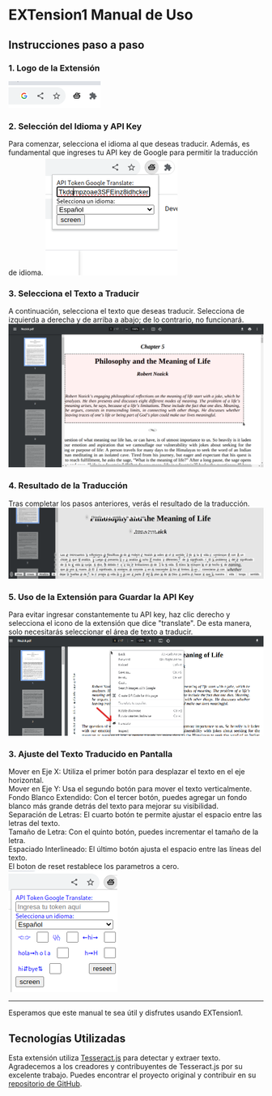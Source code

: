 # EXTension1 Manual de Uso

## Instrucciones paso a paso

### 1. Logo de la Extensión
![Logo de la Extensión](img/0.png)

### 2. Selección del Idioma y API Key
Para comenzar, selecciona el idioma al que deseas traducir. Además, es fundamental que ingreses tu API key de Google para permitir la traducción de idioma.
![Selección de idioma y API Key](img/1.png)

### 3. Selecciona el Texto a Traducir
A continuación, selecciona el texto que deseas traducir.
Selecciona de izquierda a derecha y de arriba a abajo; de lo contrario, no funcionará.
![Selección de texto](img/2.png)

### 4. Resultado de la Traducción
Tras completar los pasos anteriores, verás el resultado de la traducción.
![Resultado de la traducción](img/3.png)

### 5. Uso de la Extensión para Guardar la API Key
Para evitar ingresar constantemente tu API key, haz clic derecho y selecciona el icono de la extensión que dice "translate". De esta manera, solo necesitarás seleccionar el área de texto a traducir.
![Guardar API Key en la extensión](img/4.png)

### 3. Ajuste del Texto Traducido en Pantalla
Mover en Eje X: Utiliza el primer botón para desplazar el texto en el eje horizontal.  
Mover en Eje Y: Usa el segundo botón para mover el texto verticalmente.  
Fondo Blanco Extendido: Con el tercer botón, puedes agregar un fondo blanco más grande detrás del texto para mejorar su visibilidad.  
Separación de Letras: El cuarto botón te permite ajustar el espacio entre las letras del texto.  
Tamaño de Letra: Con el quinto botón, puedes incrementar el tamaño de la letra.  
Espaciado Interlineado: El último botón ajusta el espacio entre las líneas del texto.  
El boton de reset restablece los parametros a cero.  
![Selección de idioma y API Key](img/5.png)


---

Esperamos que este manual te sea útil y disfrutes usando EXTension1.


## Tecnologías Utilizadas

Esta extensión utiliza [Tesseract.js](https://github.com/naptha/tesseract.js/tree/master) para detectar y extraer texto. Agradecemos a los creadores y contribuyentes de Tesseract.js por su excelente trabajo. Puedes encontrar el proyecto original y contribuir en su [repositorio de GitHub](https://github.com/naptha/tesseract.js/tree/master).
